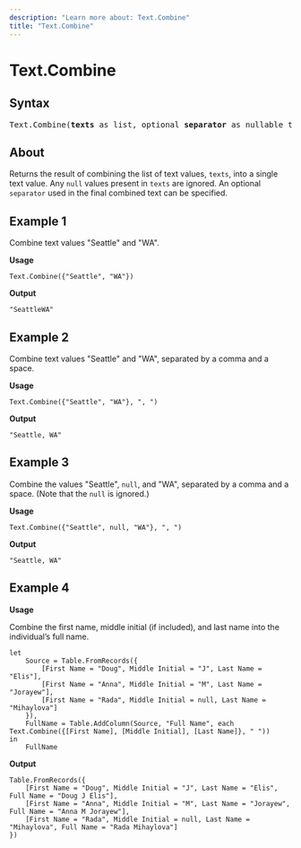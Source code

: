 ```yaml
---
description: "Learn more about: Text.Combine"
title: "Text.Combine"
---
```

# Text.Combine

## Syntax

<pre>
Text.Combine(<b>texts</b> as list, optional <b>separator</b> as nullable text) as text
</pre>
  
## About

Returns the result of combining the list of text values, `texts`, into a single text value. Any `null` values present in `texts` are ignored. An optional `separator` used in the final combined text can be specified.

## Example 1

Combine text values "Seattle" and "WA".

**Usage**

```powerquery-m
Text.Combine({"Seattle", "WA"})
```

**Output**

`"SeattleWA"`

## Example 2

Combine text values "Seattle" and "WA", separated by a comma and a space.

**Usage**

```powerquery-m
Text.Combine({"Seattle", "WA"}, ", ")
```

**Output**

`"Seattle, WA"`

## Example 3

Combine the values "Seattle", `null`, and "WA", separated by a comma and a space. (Note that the `null` is ignored.)

**Usage**

```powerquery-m
Text.Combine({"Seattle", null, "WA"}, ", ")
```

**Output**

`"Seattle, WA"`

## Example 4

**Usage**

Combine the first name, middle initial (if included), and last name into the individual’s full name.

```powerquery-m
let
    Source = Table.FromRecords({
        [First Name = "Doug", Middle Initial = "J", Last Name = "Elis"],
        [First Name = "Anna", Middle Initial = "M", Last Name = "Jorayew"],
        [First Name = "Rada", Middle Initial = null, Last Name = "Mihaylova"]
    }),
    FullName = Table.AddColumn(Source, "Full Name", each Text.Combine({[First Name], [Middle Initial], [Last Name]}, " "))
in
    FullName
```

**Output**

```powerquery-m
Table.FromRecords({
    [First Name = "Doug", Middle Initial = "J", Last Name = "Elis", Full Name = "Doug J Elis"],
    [First Name = "Anna", Middle Initial = "M", Last Name = "Jorayew", Full Name = "Anna M Jorayew"],
    [First Name = "Rada", Middle Initial = null, Last Name = "Mihaylova", Full Name = "Rada Mihaylova"]
})
```
